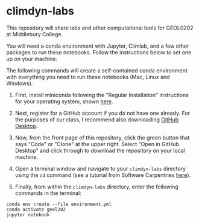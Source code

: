 # climdyn-labs
This repository will share labs and other computational tools for GEOL0202 at Middlebury College.


You will need a conda environment with Jupyter, Climlab, and a few other packages to run these notebooks.  Follow the instructions below to set one up on your machine:

The following commands will create a self-contained conda environment with everything you need to run these notebooks (Mac, Linux and Windows). 

1. First, install miniconda following the "Regular Installation" instructions for your operating system, shown [here](https://conda.io/projects/conda/en/latest/user-guide/install/index.html).

2. Next, register for a GitHub account if you do not have one already.  For the purposes of our class, I recommend also downloading [GitHub Desktop](https://docs.github.com/en/desktop/installing-and-configuring-github-desktop/installing-and-authenticating-to-github-desktop/installing-github-desktop).

3. Now, from the front page of this repository, click the green button that says "Code" or "Clone" at the upper right.  Select "Open in GitHub Desktop" and click through to download the repository on your local machine.

4. Open a terminal window and navigate to your `climdyn-labs` directory using the `cd` command (see a tutorial from Software Carpentries [here](https://swcarpentry.github.io/shell-novice/02-filedir/index.html)).  

5. Finally, from within the `climdyn-labs` directory, enter the following commands in the terminal:
```
conda env create --file environment.yml
conda activate geol202
jupyter notebook
```
